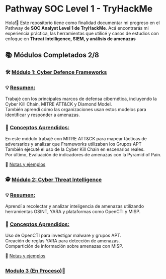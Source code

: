 # Pathway SOC Level 1 - TryHackMe
Hola!👋 Este repositorio tiene como finalidad documentar mi progreso en el Pathway de **SOC Analyst Level 1 de TryHackMe**. 
Acá encontrarás mi experiencia práctica, las herramientas que utilicé y casos de estudios con enfoque en **Threat Intelligence, SIEM, y análisis de amenazas**
##

## 📚 Módulos Completados 2/8
### 🛠️ <ins>Módulo 1: Cyber Defence Frameworks<ins>  
  
### 💡 <ins>Resumen:<ins> 
Trabajé con los principales marcos de defensa cibernética, incluyendo la Cyber Kill Chain, MITRE ATT&CK y Diamond Model.  
También aprendí cómo las organizaciones usan estos modelos para identificar y responder a amenazas.

### 📢 <ins>Conceptos Aprendidos:<ins>

En este módulo trabajé con MITRE ATT&CK para mapear tácticas de adversarios y analizar que Frameworks utilizaban los Grupos APT  
También ejecuté el uso de la Cyber Kill Chain en escenarios reales.  
Por último, Evaluación de indicadores de amenazas con la Pyramid of Pain.  
  
📌 [Notas y ejemplos](./Modulo1_Cyber_Defence_Frameworks/README.md)

##
### 🕵️ <ins>Módulo 2: Cyber Threat Intelligence<ins>
### 💡 <ins>Resumen:<ins>  
Aprendí a recolectar y analizar inteligencia de amenazas utilizando herramientas OSINT, YARA y plataformas como OpenCTI y MISP.

### 📢 <ins>Conceptos Aprendidos:<ins>

Uso de OpenCTI para investigar malware y grupos APT.  
Creación de reglas YARA para detección de amenazas.  
Compartición de información sobre amenazas con MISP.

📌 [Notas y ejemplos](./Modulo2_Cyber_Threat_Intelligence/README.md)

  
##
### <ins>Modulo 3 (En Proceso)</ins>🔐
